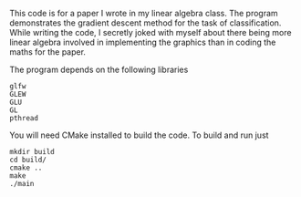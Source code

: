 This code is for a paper I wrote in my linear algebra class. The program demonstrates the gradient descent method for the task of classification. While writing the code, I secretly joked with myself about there being more linear algebra involved in implementing the graphics than in coding the maths for the paper.

The program depends on the following libraries

```
glfw
GLEW
GLU
GL
pthread
```

You will need CMake installed to build the code.
To build and run just

```
mkdir build
cd build/
cmake ..
make
./main
```
